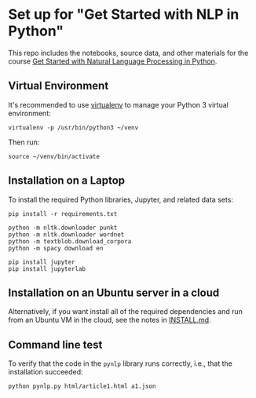 # Set up for "Get Started with NLP in Python"

This repo includes the notebooks, source data, and other materials for the course
[Get Started with Natural Language Processing in Python](https://medium.com/derwen/natural-language-processing-in-python-832b0a99791b).

## Virtual Environment
It's recommended to use [virtualenv](https://virtualenv.pypa.io/) to
manage your Python 3 virtual environment:
```
virtualenv -p /usr/bin/python3 ~/venv
```

Then run:
```
source ~/venv/bin/activate
```

## Installation on a Laptop

To install the required Python libraries, Jupyter, and related data sets:
```
pip install -r requirements.txt

python -m nltk.downloader punkt
python -m nltk.downloader wordnet
python -m textblob.download_corpora
python -m spacy download en

pip install jupyter
pip install jupyterlab
```

## Installation on an Ubuntu server in a cloud

Alternatively, if you want install all of the required dependencies and run from an Ubuntu VM in the cloud, see the notes in [INSTALL.md](https://github.com/DerwenAI/a41124835ed0/blob/master/INSTALL.md).

## Command line test

To verify that the code in the `pynlp` library runs correctly, i.e., that the installation succeeded:
```
python pynlp.py html/article1.html a1.json
```
